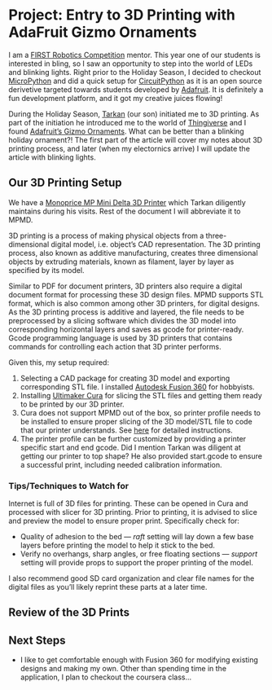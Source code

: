 # Project: Entry to 3D Printing with AdaFruit Gizmo Ornaments

I am a [FIRST Robotics Competition](https://www.firstinspires.org/robotics/frc) mentor. This year one of our students is interested in bling, so I saw an opportunity to step into the world of LEDs and blinking lights. Right prior to the Holiday Season, I decided to checkout [MicroPython](https://micropython.org) and did a quick setup for [CircuitPython](https://circuitpython.org) as it is an open source derivetive targeted towards students developed by [Adafruit](https://www.adafruit.com). It is definitely a fun development platform, and it got my creative juices flowing! 
  
During the Holiday Season, [Tarkan](https://www.linkedin.com/in/tarkan-al-kazily/) (our son) initiated me to 3D printing.  As part of the initiation he introduced me to the world of [Thingiverse](https://www.thingiverse.com) and I found [Adafruit’s Gizmo Ornaments](https://www.thingiverse.com/thing:4019946). What can be better than a blinking holiday ornament?! The first part of the article will cover my notes about 3D printing process, and later (when my electornics arrive) I will update the article with blinking lights.

## Our 3D Printing Setup
We have a [Monoprice MP Mini Delta 3D Printer](https://www.monoprice.com/product?p_id=21666) which Tarkan diligently maintains during his visits. Rest of the document I will abbreviate it  to MPMD.

3D printing is a process of making physical objects from a three-dimensional digital model, i.e. object’s CAD representation. The 3D printing process, also known as additive manufacturing, creates three dimensional objects by extruding materials, known as filament, layer by layer as specified by its model. 

Similar to PDF for document printers, 3D printers also require a digital document format for processing these 3D design files. MPMD supports STL format, which is also common among other 3D printers, for digital designs. As the 3D printing process is additive and layered, the file needs to be preprocessed by a slicing software which divides the 3D model into corresponding horizontal layers and saves as gcode for printer-ready. Gcode programming language is used by 3D printers that contains commands for controlling each action that 3D printer performs.

Given this, my setup required:
1. Selecting a CAD package for creating 3D model and exporting corresponding STL file. I installed [Autodesk Fusion 360](https://www.autodesk.com/campaigns/fusion-360-for-hobbyists) for hobbyists.
2. Installing [Ultimaker Cura](https://ultimaker.com/software/ultimaker-cura) for slicing the STL files and getting them ready to be printed by our 3D printer.
3. Cura does not support MPMD out of the box, so printer profile needs to be installed to ensure proper slicing of the 3D model/STL file to code that our printer understands. See [here](https://docs.google.com/document/d/1LHomAxmgSWEggiCM1p6B0vZCIcJPIFTe0OqnozhtZxc/edit) for detailed instructions. 
4. The printer profile can be further customized by providing a printer specific start and end gcode. Did I mention Tarkan was diligent at getting our printer to top shape? He also provided start.gcode to ensure a successful print, including needed calibration information.

### Tips/Techniques to Watch for
Internet is full of 3D files for printing. These can be opened in Cura and processed with slicer for 3D printing. Prior to printing, it is advised to slice and preview the model to ensure proper print. Specifically check for: 
* Quality of adhesion to the bed — *raft* setting will lay down a few base layers before printing the model to help it stick to the bed.
* Verify no overhangs, sharp angles, or free floating sections — *support* setting will provide props to support the proper printing of the model.

I also recommend good SD card organization and clear file names for the digital files as you’ll likely reprint these parts at a later time.  

## Review of the 3D Prints



## Next Steps
* I like to get comfortable enough with Fusion 360 for modifying existing designs and making my own. Other than spending time in the application, I plan to checkout the coursera class...